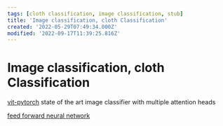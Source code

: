 ```yaml
---
tags: [cloth classification, image classification, stub]
title: 'Image classification, cloth Classification'
created: '2022-05-29T07:49:34.000Z'
modified: '2022-09-17T11:39:25.816Z'
---
```


# Image classification, cloth Classification

[vit-pytorch](https://github.com/lucidrains/vit-pytorch) state of the art image classifier with multiple attention heads

[feed forward neural network](https://github.com/arnab39/Cloth_Classification_DeepLearning
)

